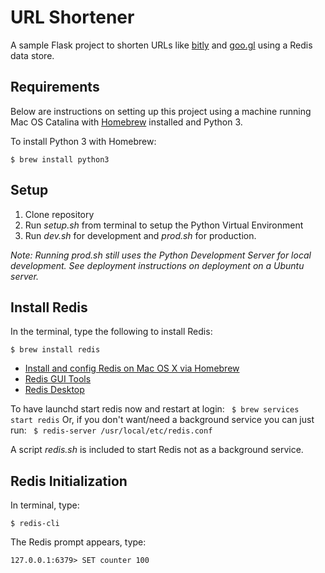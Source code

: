 # URL Shortener

A sample Flask project to shorten URLs like [bitly](https://bitly.com/) and [goo.gl](https://goo.gl/) using a Redis data store.

## Requirements

Below are instructions on setting up this project using a machine running Mac OS Catalina with [Homebrew](https://brew.sh/) installed and Python 3.

To install Python 3 with Homebrew:

`$ brew install python3`

## Setup

1. Clone repository
2. Run _setup.sh_ from terminal to setup the Python Virtual Environment
3. Run _dev.sh_ for development and _prod.sh_ for production.

_Note: Running prod.sh still uses the Python Development Server for local development.  See deployment instructions on deployment on a Ubuntu server._

## Install Redis

In the terminal, type the following to install Redis:

`$ brew install redis`

* [Install and config Redis on Mac OS X via Homebrew](https://medium.com/@petehouston/install-and-config-redis-on-mac-os-x-via-homebrew-eb8df9a4f298)
* [Redis GUI Tools](https://redislabs.com/blog/so-youre-looking-for-the-redis-gui/)
* [Redis Desktop](https://redisdesktop.com/)

To have launchd start redis now and restart at login:
` $ brew services start redis`
Or, if you don't want/need a background service you can just run:
` $ redis-server /usr/local/etc/redis.conf`

A script _redis.sh_ is included to start Redis not as a background service.

## Redis Initialization

In terminal, type:

`$ redis-cli`

The Redis prompt appears, type:

`127.0.0.1:6379> SET counter 100`
